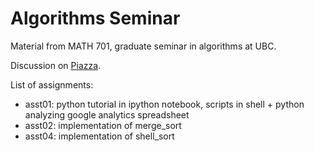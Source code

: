 Algorithms Seminar
===============

Material from MATH 701, graduate seminar in algorithms at UBC.  

Discussion on [Piazza](https://piazza.com/class/hq4le9nt4215t0).

List of assignments:

* asst01: python tutorial in ipython notebook, scripts in shell + python analyzing google analytics spreadsheet
* asst02: implementation of merge_sort
* asst04: implementation of shell_sort
